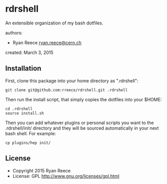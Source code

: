 rdrshell
===========================================================

An extensible organization of my bash dotfiles.

authors:

-   Ryan Reece <ryan.reece@cern.ch>

created: March 3, 2015


Installation
-------------------------------------------------------------

First, clone this package into your home directory as ".rdrshell":

    git clone git@github.com:rreece/rdrshell.git .rdrshell

Then run the install script, that simply copies the dotfiles into your $HOME:

    cd .rdrshell
    source install.sh

Then you can add whatever plugins or personal scripts you want to the .rdrshell/init/
directory and they will be sourced automatically in your next bash shell.
For example:

    cp plugins/hep init/


License
----------------------------------

-   Copyright 2015 Ryan Reece
-   License: GPL <http://www.gnu.org/licenses/gpl.html>


